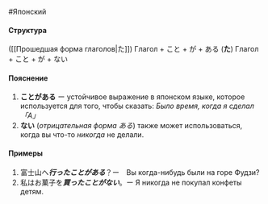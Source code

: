 #Японский 
#### Структура
([[Прошедшая форма глаголов|た]]) Глагол + こと + が + ある
(**た**) Глагол + こと + が + ない
#### Пояснение
1. **ことがある** ー  устойчивое выражение в японском языке, которое используется для того, чтобы сказать: *Было время, когда я сделал 「А」*
2. **ない** (*отрицательная форма ある*) также может использоваться, когда вы что-то *никогда* не делали.
#### Примеры
1. 富士山へ***行ったことがある***？ー　Вы когда-нибудь были на горе Фудзи?
2. 私はお菓子を***買ったことがない***。ー Я никогда не покупал конфеты детям.